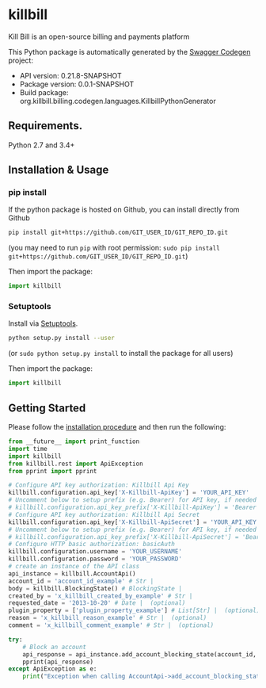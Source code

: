# killbill
Kill Bill is an open-source billing and payments platform

This Python package is automatically generated by the [Swagger Codegen](https://github.com/swagger-api/swagger-codegen) project:

- API version: 0.21.8-SNAPSHOT
- Package version: 0.0.1-SNAPSHOT
- Build package: org.killbill.billing.codegen.languages.KillbillPythonGenerator

## Requirements.

Python 2.7 and 3.4+

## Installation & Usage
### pip install

If the python package is hosted on Github, you can install directly from Github

```sh
pip install git+https://github.com/GIT_USER_ID/GIT_REPO_ID.git
```
(you may need to run `pip` with root permission: `sudo pip install git+https://github.com/GIT_USER_ID/GIT_REPO_ID.git`)

Then import the package:
```python
import killbill 
```

### Setuptools

Install via [Setuptools](http://pypi.python.org/pypi/setuptools).

```sh
python setup.py install --user
```
(or `sudo python setup.py install` to install the package for all users)

Then import the package:
```python
import killbill
```

## Getting Started

Please follow the [installation procedure](#installation--usage) and then run the following:

```python
from __future__ import print_function
import time
import killbill
from killbill.rest import ApiException
from pprint import pprint

# Configure API key authorization: Killbill Api Key
killbill.configuration.api_key['X-Killbill-ApiKey'] = 'YOUR_API_KEY'
# Uncomment below to setup prefix (e.g. Bearer) for API key, if needed
# killbill.configuration.api_key_prefix['X-Killbill-ApiKey'] = 'Bearer'
# Configure API key authorization: Killbill Api Secret
killbill.configuration.api_key['X-Killbill-ApiSecret'] = 'YOUR_API_KEY'
# Uncomment below to setup prefix (e.g. Bearer) for API key, if needed
# killbill.configuration.api_key_prefix['X-Killbill-ApiSecret'] = 'Bearer'
# Configure HTTP basic authorization: basicAuth
killbill.configuration.username = 'YOUR_USERNAME'
killbill.configuration.password = 'YOUR_PASSWORD'
# create an instance of the API class
api_instance = killbill.AccountApi()
account_id = 'account_id_example' # Str | 
body = killbill.BlockingState() # BlockingState | 
created_by = 'x_killbill_created_by_example' # Str | 
requested_date = '2013-10-20' # Date |  (optional)
plugin_property = ['plugin_property_example'] # List[Str] |  (optional)
reason = 'x_killbill_reason_example' # Str |  (optional)
comment = 'x_killbill_comment_example' # Str |  (optional)

try:
    # Block an account
    api_response = api_instance.add_account_blocking_state(account_id, body, created_by, requested_date=requested_date, plugin_property=plugin_property, reason=reason, comment=comment)
    pprint(api_response)
except ApiException as e:
    print("Exception when calling AccountApi->add_account_blocking_state: %s\n" % e)

```
